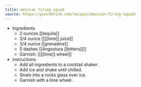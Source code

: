 ```yaml
---
title: mexican firing squad
source: https://punchdrink.com/recipes/mexican-firing-squad/
---
```


- Ingredients
	- 2 ounces [[tequila]]
	- 3/4 ounce [[[[lime]] juice]]
	- 3/4 ounce [[grenadine]]
	- 5 dashes [[Angostura [[bitters]]]]
	- Garnish: [[[[lime]] wheel]]
- instructions
	- Add all ingredients to a cocktail shaker.
	- Add ice and shake until chilled.
	- Strain into a rocks glass over ice.
	- Garnish with a lime wheel.